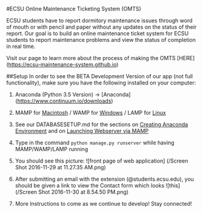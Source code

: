 #ECSU Online Maintenance Ticketing System (OMTS)

ECSU students have to report dormitory maintenance issues through word of mouth or with pencil and paper without any updates on the status of their report. Our goal is to build an online maintenance ticket system for ECSU students
to report maintenance problems and view the status of completion in real time.

Visit our page to learn more about the process of making the OMTS [HERE] (https://ecsu-maintenance-system.github.io)

##Setup
In order to see the BETA Development Version of our app (not full functionality), make sure you have the following installed on your computer:

1. Anaconda (Python 3.5 Version) -> [Anaconda] (https://www.continuum.io/downloads)

2. MAMP for [Macintosh](https://www.mamp.info) / WAMP for [Windows](https://sourceforge.net/projects/wampserver/) / LAMP for [Linux](https://www.linux.com/learn/easy-lamp-server-installation)

3. See our DATABASESETUP.md for the sections on [Creating Anaconda Environment](https://github.com/CSC412-TicketSystem/ECSUTS/blob/master/DATABASESETUP.md#creating-anaconda-environment) and on [Launching Webserver via MAMP](https://github.com/CSC412-TicketSystem/ECSUTS/blob/master/DATABASESETUP.md#launching-webserver-via-mamp)

4. Type in the command `python manage.py runserver` while having MAMP/WAMP/LAMP running

5. You should see this picture: ![front page of web application] (/Screen Shot 2016-11-29 at 11.27.35 AM.png)

6. After submitting an email with the extension (@students.ecsu.edu), you should be given a link to view the Contact form which looks
![this] (/Screen Shot 2016-11-30 at 8.54.50 PM.png)

7. More Instructions to come as we continue to develop! Stay connected! 

